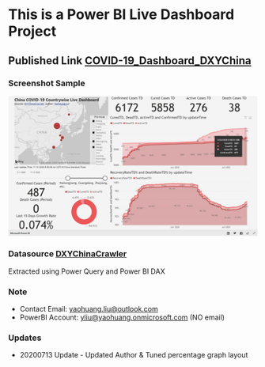 # This is a Power BI Live Dashboard Project

## Published Link [COVID-19_Dashboard_DXYChina](https://app.powerbi.com/view?r=eyJrIjoiYjg0M2FmNGYtOTU0Ni00NDI4LTg3YTAtMGEyNjA1YTUzMTE2IiwidCI6IjQ2NWIxNmI0LWRjYzMtNDIwNC05OWIwLTVjY2I2MDJiNzAyMSIsImMiOjN9)

### Screenshot Sample

![ScreenShotSample](DXYChinaDashboard/Annotation%202020-07-13%20224200.jpg)

### Datasource [DXYChinaCrawler](https://github.com/BlankerL/DXY-COVID-19-Crawler)
Extracted using Power Query and Power BI DAX

### Note

- Contact Email: yaohuang.liu@outlook.com
- PowerBI Account: yliu@yaohuang.onmicrosoft.com (NO email)

### Updates

- 20200713 Update - Updated Author & Tuned percentage graph layout
